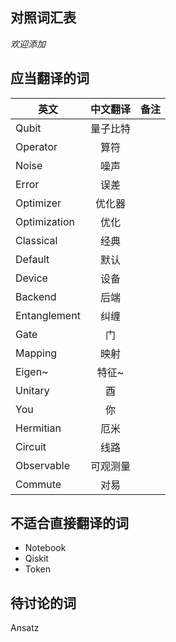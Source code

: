 ## 对照词汇表
*欢迎添加*

## 应当翻译的词
| 英文 | 中文翻译 | 备注 |
| ------------- |:-------------:| -----:|
| Qubit | 量子比特 |
|Operator|算符|
|Noise|噪声|
|Error|误差|
|Optimizer|优化器|
|Optimization|优化|
|Classical|经典|
|Default|默认|
|Device|设备|
|Backend|后端|
|Entanglement|纠缠|
|Gate|门|
|Mapping|映射|
|Eigen~|特征~|
|Unitary|酉|
|You|你|
|Hermitian|厄米|
|Circuit|线路|
|Observable|可观测量|
|Commute|对易|
## 不适合直接翻译的词
- Notebook
- Qiskit
- Token


## 待讨论的词

Ansatz
